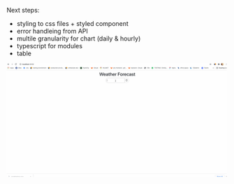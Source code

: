 Next steps:

- styling to css files + styled component
- error handleing from API
- multile granularity for chart (daily & hourly)
- typescript for modules
- table

![](WeatherForecastV1.gif)
